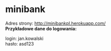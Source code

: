 # minibank
Adres strony: http://minibankpl.herokuapp.com/ <br>
<b>Przykładowe dane do logowania: <br></b>
<p>login: jan.kowalski<br>
hasło: asd123</p>
